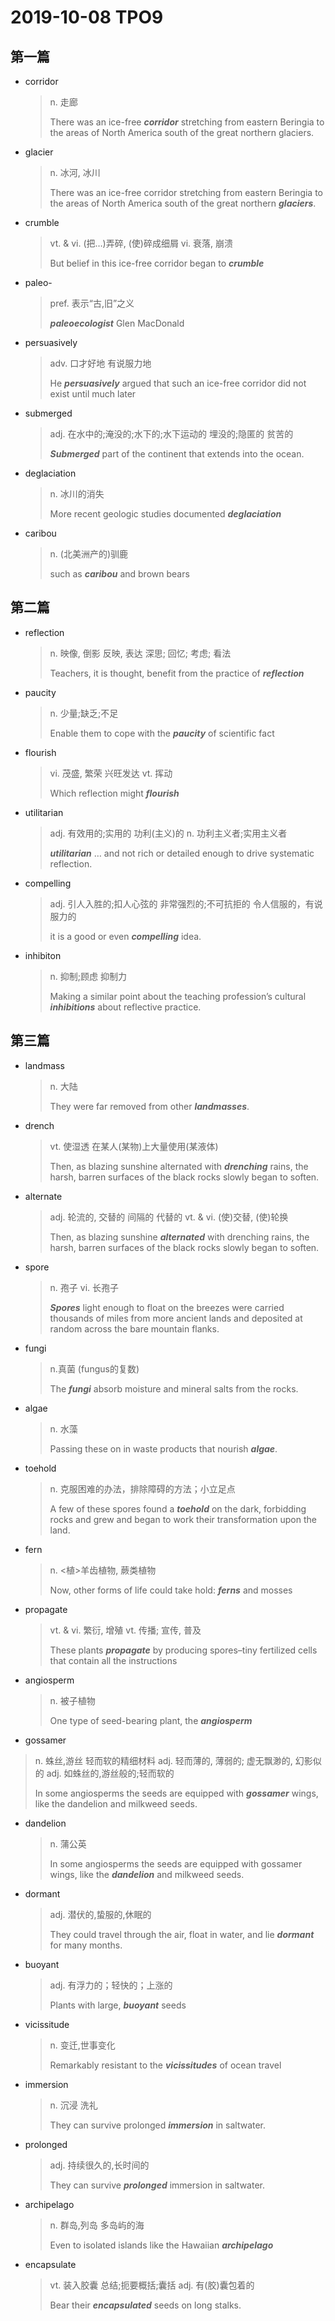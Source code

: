 # 2019-10-08 TPO9

## 第一篇

* corridor 

  > n. 走廊
  >
  > There was an ice-free ***corridor*** stretching from eastern Beringia to the areas of North America south of the great northern glaciers.

* glacier

  > n. 冰河, 冰川
  >
  > There was an ice-free corridor stretching from eastern Beringia to the areas of North America south of the great northern ***glaciers***.

* crumble

  > vt. & vi. (把…)弄碎, (使)碎成细屑
  > vi. 衰落, 崩溃
  >
  > But belief in this ice-free corridor began to ***crumble***

* paleo-

  > pref. 表示“古,旧”之义
  >
  > ***paleoecologist*** Glen MacDonald

* persuasively

  > adv. 口才好地 有说服力地
  >
  > He ***persuasively*** argued that such an ice-free corridor did not exist until much later

* submerged

  > adj. 在水中的;淹没的;水下的;水下运动的
  > 埋没的;隐匿的
  > 贫苦的
  >
  > ***Submerged*** part of the continent that extends into the ocean.

* deglaciation

  > n. 冰川的消失
  >
  > More recent geologic studies documented ***deglaciation***

* caribou 

  > n. (北美洲产的)驯鹿
  >
  > such as ***caribou*** and brown bears

## 第二篇

* reflection

  > n. 映像, 倒影
  > 反映, 表达
  > 深思; 回忆; 考虑; 看法
  >
  > Teachers, it is thought, benefit from the practice of ***reflection***

* paucity

  > n. 少量;缺乏;不足
  >
  > Enable them to cope with the ***paucity*** of scientific fact

* flourish

  > vi. 茂盛, 繁荣
  > 兴旺发达
  > vt. 挥动
  >
  > Which reflection might ***flourish***

* utilitarian

  > adj. 有效用的;实用的
  > 功利(主义)的
  > n. 功利主义者;实用主义者
  >
  > ***utilitarian*** … and not rich or detailed enough to drive systematic reflection.

* compelling

  > adj. 引人入胜的;扣人心弦的
  > 非常强烈的;不可抗拒的
  > 令人信服的，有说服力的
  >
  >  it is a good or even ***compelling*** idea.

* inhibiton

  > n. 抑制;顾虑
  > 抑制力
  >
  > Making a similar point about the teaching profession’s cultural ***inhibitions*** about reflective practice. 

## 第三篇

* landmass

  > n. 大陆
  >
  >  They were far removed from other ***landmasses***.

* drench

  > vt. 使湿透
  > 在某人(某物)上大量使用(某液体)
  >
  > Then, as blazing sunshine alternated with ***drenching*** rains, the harsh, barren surfaces of the black rocks slowly began to soften.

* alternate

  > adj. 轮流的, 交替的 间隔的 代替的
  > vt. & vi. (使)交替, (使)轮换
  >
  > Then, as blazing sunshine ***alternated*** with drenching rains, the harsh, barren surfaces of the black rocks slowly began to soften.

* spore

  > n. 孢子
  > vi. 长孢子
  >
  > ***Spores*** light enough to float on the breezes were carried thousands of miles from more ancient lands and deposited at random across the bare mountain flanks.

* fungi

  > n.真菌 (fungus的复数)
  >
  > The ***fungi*** absorb moisture and mineral salts from the rocks.

* algae

  > n. 水藻
  >
  > Passing these on in waste products that nourish ***algae***.

* toehold

  > n. 克服困难的办法，排除障碍的方法；小立足点
  >
  > A few of these spores found a ***toehold*** on the dark, forbidding rocks and grew and began to work their transformation upon the land.

* fern

  > n. <植>羊齿植物, 蕨类植物
  >
  > Now, other forms of life could take hold: ***ferns*** and mosses

* propagate

  > vt. & vi. 繁衍, 增殖
  > vt. 传播; 宣传, 普及
  >
  > These plants ***propagate*** by producing spores–tiny fertilized cells that contain all the instructions

* angiosperm

  > n. 被子植物
  >
  > One type of seed-bearing plant, the ***angiosperm***

*  gossamer

  > n. 蛛丝,游丝
  > 轻而软的精细材料
  > adj. 轻而薄的, 薄弱的; 虚无飘渺的, 幻影似的
  > adj. 如蛛丝的,游丝般的;轻而软的
  >
  >  In some angiosperms the seeds are equipped with ***gossamer*** wings, like the dandelion and milkweed seeds. 

* dandelion

  > n. 蒲公英
  >
  > In some angiosperms the seeds are equipped with gossamer wings, like the ***dandelion*** and milkweed seeds. 

* dormant

  > adj. 潜伏的,蛰服的,休眠的
  >
  > They could travel through the air, float in water, and lie ***dormant*** for many months.

* buoyant

  > adj. 有浮力的；轻快的；上涨的
  >
  > Plants with large, ***buoyant*** seeds

* vicissitude

  > n. 变迁,世事变化
  >
  > Remarkably resistant to the ***vicissitudes*** of ocean travel

* immersion

  > n. 沉浸
  > 洗礼
  >
  > They can survive prolonged ***immersion*** in saltwater.

* prolonged

  > adj. 持续很久的,长时间的
  >
  > They can survive ***prolonged*** immersion in saltwater.

* archipelago

  > n. 群岛,列岛
  > 多岛屿的海
  >
  >  Even to isolated islands like the Hawaiian ***archipelago*** 

* encapsulate

  > vt. 装入胶囊
  > 总结;扼要概括;囊括
  > adj. 有(胶)囊包着的
  >
  > Bear their ***encapsulated*** seeds on long stalks.

